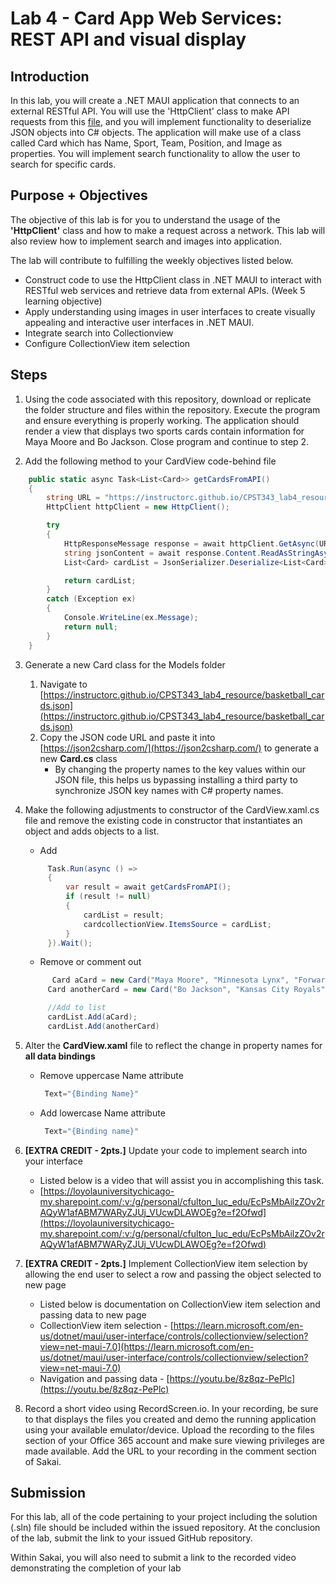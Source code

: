 # Lab 4 -  Card App Web Services: REST API and visual display 

## Introduction
In this lab, you will create a .NET MAUI application that connects to an external RESTful API. You will use the 'HttpClient' class to make API requests from this [file](https://instructorc.github.io/CPST343_lab4_resource/basketball_cards.json), and you will implement functionality to deserialize JSON objects into C# objects. The application will make use of a class called Card which has Name, Sport, Team, Position, and Image as properties. You will implement search functionality to allow the user to search for specific cards.

## Purpose + Objectives
The objective of this lab is for you to understand the usage of the **'HttpClient'** class and how to make a request across a network.  This lab will also review how to implement search and images into application.

The lab will contribute to fulfilling the weekly objectives listed below.
- Construct code to use the HttpClient class in .NET MAUI to interact with RESTful web services and retrieve data from external APIs. (Week 5 learning objective)
- Apply understanding using images in user interfaces to create visually appealing and interactive user interfaces in .NET MAUI.
- Integrate search into Collectionview
- Configure CollectionView item selection


## Steps
1. Using the code associated with this repository, download or replicate the folder structure and files within the repository. Execute the program and ensure everything is properly working.  The application should render a view that displays two sports cards contain information for Maya Moore and Bo Jackson.  Close program and continue to step 2.

2. Add the following method to your CardView code-behind file
```csharp
    public static async Task<List<Card>> getCardsFromAPI()
    {
        string URL = "https://instructorc.github.io/CPST343_lab4_resource/basketball_cards.json";
        HttpClient httpClient = new HttpClient();

        try
        {
            HttpResponseMessage response = await httpClient.GetAsync(URL); //Sends a GET Request 
            string jsonContent = await response.Content.ReadAsStringAsync();
            List<Card> cardList = JsonSerializer.Deserialize<List<Card>>(jsonContent);

            return cardList;
        }
        catch (Exception ex)
        {
            Console.WriteLine(ex.Message);
            return null;
        }
    }
```
3. Generate a new Card class for the Models folder
   1. Navigate to [https://instructorc.github.io/CPST343_lab4_resource/basketball_cards.json](https://instructorc.github.io/CPST343_lab4_resource/basketball_cards.json)
   2. Copy the JSON code URL and paste it into [https://json2csharp.com/](https://json2csharp.com/) to generate a new **Card.cs** class
      - By changing the property names to the key values within our JSON file, this helps us bypassing installing a third party to synchronize JSON key names with C# property names.
4. Make the following adjustments to constructor of the CardView.xaml.cs file  and remove the existing code in constructor that instantiates an object and adds objects to a list.
   - Add
   ```csharp
        Task.Run(async () =>
        {
            var result = await getCardsFromAPI();
            if (result != null)
            {
                cardList = result;
                cardcollectionView.ItemsSource = cardList;
            }
        }).Wait();
   ```
   - Remove or comment out
   ```csharp
         Card aCard = new Card("Maya Moore", "Minnesota Lynx", "Forward", "https://instructorc.github.io/site/slides/csharp/images/maui/maya_moore.jpg");
        Card anotherCard = new Card("Bo Jackson", "Kansas City Royals", "OutFielder", "https://instructorc.github.io/site/slides/csharp/images/maui/bo_jackson.jpg");

        //Add to list
        cardList.Add(aCard);
        cardList.Add(anotherCard)
   ```

5. Alter the **CardView.xaml** file to reflect the change in property names for **all data bindings** 
   - Remove uppercase Name attribute
     ```csharp
      Text="{Binding Name}"
      ```
   - Add lowercase Name attribute
     ```csharp
      Text="{Binding name}"    
     ```     
6. **[EXTRA CREDIT - 2pts.]** Update your code to implement search into your interface
   - Listed below is a video that will assist you in accomplishing this task.
   - [https://loyolauniversitychicago-my.sharepoint.com/:v:/g/personal/cfulton_luc_edu/EcPsMbAilzZOv2rAQyW1afABM7WARyZJUj_VUcwDLAWOEg?e=f2Ofwd](https://loyolauniversitychicago-my.sharepoint.com/:v:/g/personal/cfulton_luc_edu/EcPsMbAilzZOv2rAQyW1afABM7WARyZJUj_VUcwDLAWOEg?e=f2Ofwd)

7. **[EXTRA CREDIT - 2pts.]** Implement CollectionView item selection by allowing the end user to select a row and passing the object selected to new page
   - Listed below is documentation on CollectionView item selection and passing data to new page
   - CollectionView item selection - [https://learn.microsoft.com/en-us/dotnet/maui/user-interface/controls/collectionview/selection?view=net-maui-7.0](https://learn.microsoft.com/en-us/dotnet/maui/user-interface/controls/collectionview/selection?view=net-maui-7.0)
   - Navigation and passing data - [https://youtu.be/8z8qz-PePlc](https://youtu.be/8z8qz-PePlc)
8.  Record a short video using RecordScreen.io. In your recording, be sure to that displays the files you created and demo the running application using your available emulator/device. Upload the recording to the files section of your Office 365 account and make sure viewing privileges are made available. Add the URL to your recording in the comment section of Sakai.

## Submission

For this lab, all of the code pertaining to your project including the solution (.sln) file should be included within the issued repository. At the conclusion of the lab, submit the link to your issued GitHub repository.

Within Sakai, you will also need to submit a link to the recorded video demonstrating the completion of your lab
